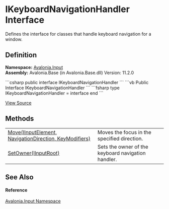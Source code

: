 # IKeyboardNavigationHandler Interface


Defines the interface for classes that handle keyboard navigation for a window.



## Definition
**Namespace:** <a href="N_Avalonia_Input">Avalonia.Input</a>  
**Assembly:** Avalonia.Base (in Avalonia.Base.dll) Version: 11.2.0

<Tabs groupId="api-code-preview">
<TabItem value="csharp" label="C#">
```csharp
public interface IKeyboardNavigationHandler
```
</TabItem>
<TabItem value="vb" label="VB">
```vb
Public Interface IKeyboardNavigationHandler
```
</TabItem>
<TabItem value="fsharp" label="F#">
```fsharp
type IKeyboardNavigationHandler = interface end
```
</TabItem>
</Tabs>



<a href="https://github.com/AvaloniaUI/Avalonia/tree/master/src/Avalonia.Base/Input/IKeyboardNavigationHandler.cs" title="View the source code">View Source</a>



## Methods
<table>
<tr>
<td><a href="M_Avalonia_Input_IKeyboardNavigationHandler_Move">Move(IInputElement, NavigationDirection, KeyModifiers)</a></td>
<td>Moves the focus in the specified direction.</td>
</tr>
<tr>
<td><a href="M_Avalonia_Input_IKeyboardNavigationHandler_SetOwner">SetOwner(IInputRoot)</a></td>
<td>Sets the owner of the keyboard navigation handler.</td>
</tr>
</table>

## See Also


#### Reference
<a href="N_Avalonia_Input">Avalonia.Input Namespace</a>  
